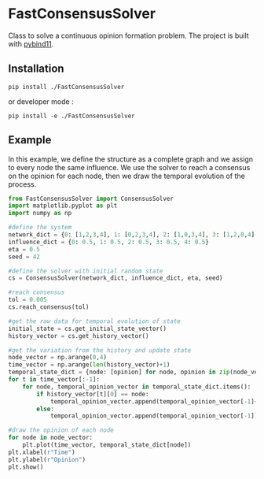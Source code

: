 FastConsensusSolver
===================

Class to solve a continuous opinion formation problem. The project is built with [pybind11](https://github.com/pybind/pybind11).

Installation
------------

 `pip install ./FastConsensusSolver`

or developer mode :

 `pip install -e ./FastConsensusSolver`

Example
-------

In this example, we define the structure as a complete graph and we assign to every node the same influence. We use the solver to reach a consensus on the opinion for each node, then we draw the temporal evolution of the process.

```python
from FastConsensusSolver import ConsensusSolver
import matplotlib.pyplot as plt
import numpy as np

#define the system
network_dict = {0: [1,2,3,4], 1: [0,2,3,4], 2: [1,0,3,4], 3: [1,2,0,4], 4: [1,2,3,0]}
influence_dict = {0: 0.5, 1: 0.5, 2: 0.5, 3: 0.5, 4: 0.5}
eta = 0.5
seed = 42

#define the solver with initial random state
cs = ConsensusSolver(network_dict, influence_dict, eta, seed)

#reach consensus
tol = 0.005
cs.reach_consensus(tol)

#get the raw data for temporal evolution of state
initial_state = cs.get_initial_state_vector()
history_vector = cs.get_history_vector()

#get the variation from the history and update state
node_vector = np.arange(0,4)
time_vector = np.arange(len(history_vector)+1)
temporal_state_dict = {node: [opinion] for node, opinion in zip(node_vector, initial_state)}
for t in time_vector[:-1]:
    for node, temporal_opinion_vector in temporal_state_dict.items():
        if history_vector[t][0] == node:
            temporal_opinion_vector.append(temporal_opinion_vector[-1]+history_vector[t][1])
        else:
            temporal_opinion_vector.append(temporal_opinion_vector[-1])

#draw the opinion of each node
for node in node_vector:
    plt.plot(time_vector, temporal_state_dict[node])
plt.xlabel(r"Time")
plt.ylabel(r"Opinion")
plt.show()
```
